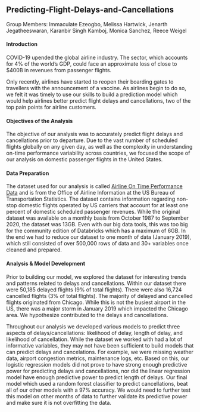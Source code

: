 ## Predicting-Flight-Delays-and-Cancellations

Group Members: Immaculate Ezeogbo, Melissa Hartwick, Jenarth Jegatheeswaran, Karanbir Singh Kamboj, Monica Sanchez, Reece Weigel




#### Introduction
COVID-19 upended the global airline industry. The sector, which accounts for 4% of the world’s GDP, could face an approximate loss of close to $400B in revenues from passenger flights. 

Only recently, airlines have started to reopen their boarding gates to travellers with the announcement of a vaccine. As airlines begin to do so, we felt it was timely to use our skills to build a prediction model which would help airlines better predict flight delays and cancellations, two of the top pain points for airline customers. 





#### Objectives of the Analysis
The objective of our analysis was to accurately predict flight delays and cancellations prior to departure. Due to the vast number of scheduled flights globally on any given day, as well as the complexity in understanding on-time performance variability across countries, we focused the scope of our analysis on domestic passenger flights in the United States. 





#### Data Preparation
The dataset used for our analysis is called [Airline On Time Performance Data](https://www.transtats.bts.gov/Tables.asp?DB_ID=120/)  and is from the Office of Airline Information at the US Bureau of Transportation Statistics. The dataset contains information regarding non-stop domestic flights operated by US carriers that account for at least one percent of domestic scheduled passenger revenues. While the original dataset was available on a monthly basis from October 1987 to September 2020, the dataset was 13GB. Even with our big data tools, this was too big for the community edition of Databricks which has a maximum of 6GB. In the end we had to reduce our dataset to one month of data (January 2019), which still consisted of over 500,000 rows of data and 30+ variables once cleaned and prepared. 





#### Analysis & Model Development
Prior to building our model, we explored the dataset for interesting trends and patterns related to delays and cancellations. Within our dataset there were 50,185 delayed flights (9% of total flights). There were also 16,724 cancelled flights (3% of total flights). The majority of delayed and cancelled flights originated from Chicago. While this is not the busiest airport in the US, there was a major storm in January 2019 which impacted the Chicago area. We hypothesize contributed to the delays and cancellations. 

Throughout our analysis we developed various models to predict three aspects of delays/cancellations: likelihood of delay, length of delay, and likelihood of cancellation. While the dataset we worked with had a lot of informative variables, they may not have been sufficient to build models that can predict delays and cancelations. For example, we were missing weather data, airport congestion metrics, maintenance logs, etc. Based on this, our logistic regression models did not prove to have strong enough predictive power for predicting delays and cancellations, nor did the linear regression model have enough predictive power to predict length of delays. Our final model which used a random forest classifier to predict cancellations, beat all of our other models with a 97% accuracy. We would need to further test this model on other months of data to further validate its predictive power and make sure it is not overfitting the data.
